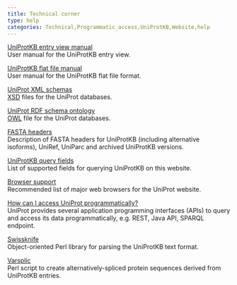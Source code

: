 ```yaml
---
title: Technical corner
type: help
categories: Technical,Programmatic_access,UniProtKB,Website,help
---
```


[UniProtKB entry view manual](https://www.uniprot.org/help?facets=category:manual)  
User manual for the UniProtKB entry view.

[UniProtKB flat file manual](https://ftp.expasy.org/databases/uniprot/current_release/knowledgebase/complete/docs/userman.htm)  
User manual for the UniProtKB flat file format.

[UniProt XML schemas](https://www.uniprot.org/help/downloads)  
[XSD](https://en.wikipedia.org/wiki/XML_Schema_%28W3C%29) files for the UniProt databases.

[UniProt RDF schema ontology](https://ftp.uniprot.org/pub/databases/uniprot/current_release/rdf/core.owl)  
[OWL](https://en.wikipedia.org/wiki/Web_Ontology_Language) file for the UniProt databases.

[FASTA headers](https://www.uniprot.org/help/fasta-headers)  
Description of FASTA headers for UniProtKB (including alternative isoforms), UniRef, UniParc and archived UniProtKB versions.

[UniProtKB query fields](https://www.uniprot.org/help/query-fields)  
List of supported fields for querying UniProtKB on this website.

[Browser support](https://www.uniprot.org/help/browser_support)  
Recommended list of major web browsers for the UniProt website.

[How can I access UniProt programmatically?](https://www.uniprot.org/help/programmatic_access)  
UniProt provides several application programming interfaces (APIs) to query and access its data programmatically, e.g. REST, Java API, SPARQL endpoint.

[Swissknife](https://swissknife.sourceforge.net/docs/)  
Object-oriented Perl library for parsing the UniProtKB text format.

[Varsplic](https://ftp.ebi.ac.uk/pub/software/swissprot/varsplic/)  
Perl script to create alternatively-spliced protein sequences derived from UniProtKB entries.
